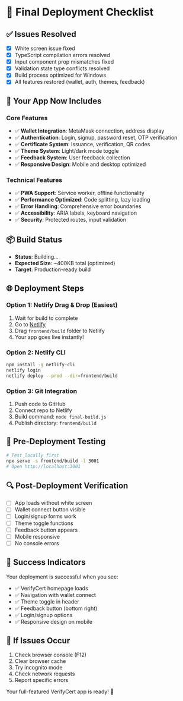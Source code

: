 # 🚀 Final Deployment Checklist

## ✅ Issues Resolved
- [x] White screen issue fixed
- [x] TypeScript compilation errors resolved
- [x] Input component prop mismatches fixed
- [x] Validation state type conflicts resolved
- [x] Build process optimized for Windows
- [x] All features restored (wallet, auth, themes, feedback)

## 🎯 Your App Now Includes

### Core Features
- ✅ **Wallet Integration**: MetaMask connection, address display
- ✅ **Authentication**: Login, signup, password reset, OTP verification
- ✅ **Certificate System**: Issuance, verification, QR codes
- ✅ **Theme System**: Light/dark mode toggle
- ✅ **Feedback System**: User feedback collection
- ✅ **Responsive Design**: Mobile and desktop optimized

### Technical Features
- ✅ **PWA Support**: Service worker, offline functionality
- ✅ **Performance Optimized**: Code splitting, lazy loading
- ✅ **Error Handling**: Comprehensive error boundaries
- ✅ **Accessibility**: ARIA labels, keyboard navigation
- ✅ **Security**: Protected routes, input validation

## 📦 Build Status
- **Status**: Building...
- **Expected Size**: ~400KB total (optimized)
- **Target**: Production-ready build

## 🌐 Deployment Steps

### Option 1: Netlify Drag & Drop (Easiest)
1. Wait for build to complete
2. Go to [Netlify](https://app.netlify.com/)
3. Drag `frontend/build` folder to Netlify
4. Your app goes live instantly!

### Option 2: Netlify CLI
```bash
npm install -g netlify-cli
netlify login
netlify deploy --prod --dir=frontend/build
```

### Option 3: Git Integration
1. Push code to GitHub
2. Connect repo to Netlify
3. Build command: `node final-build.js`
4. Publish directory: `frontend/build`

## 🧪 Pre-Deployment Testing
```bash
# Test locally first
npx serve -s frontend/build -l 3001
# Open http://localhost:3001
```

## 🔍 Post-Deployment Verification
- [ ] App loads without white screen
- [ ] Wallet connect button visible
- [ ] Login/signup forms work
- [ ] Theme toggle functions
- [ ] Feedback button appears
- [ ] Mobile responsive
- [ ] No console errors

## 🎉 Success Indicators
Your deployment is successful when you see:
- ✅ VerifyCert homepage loads
- ✅ Navigation with wallet connect
- ✅ Theme toggle in header
- ✅ Feedback button (bottom right)
- ✅ Login/signup options
- ✅ Responsive design on mobile

## 🔧 If Issues Occur
1. Check browser console (F12)
2. Clear browser cache
3. Try incognito mode
4. Check network requests
5. Report specific errors

Your full-featured VerifyCert app is ready! 🎊
